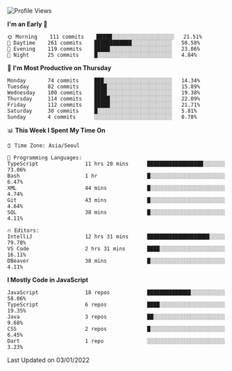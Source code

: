 <!--START_SECTION:waka-->
![Profile Views](http://img.shields.io/badge/Profile%20Views-141-blue)

**I'm an Early 🐤** 

```text
🌞 Morning    111 commits    █████░░░░░░░░░░░░░░░░░░░░   21.51% 
🌆 Daytime    261 commits    ████████████░░░░░░░░░░░░░   50.58% 
🌃 Evening    119 commits    █████░░░░░░░░░░░░░░░░░░░░   23.06% 
🌙 Night      25 commits     █░░░░░░░░░░░░░░░░░░░░░░░░   4.84%

```
📅 **I'm Most Productive on Thursday** 

```text
Monday       74 commits     ███░░░░░░░░░░░░░░░░░░░░░░   14.34% 
Tuesday      82 commits     ████░░░░░░░░░░░░░░░░░░░░░   15.89% 
Wednesday    100 commits    ████░░░░░░░░░░░░░░░░░░░░░   19.38% 
Thursday     114 commits    █████░░░░░░░░░░░░░░░░░░░░   22.09% 
Friday       112 commits    █████░░░░░░░░░░░░░░░░░░░░   21.71% 
Saturday     30 commits     █░░░░░░░░░░░░░░░░░░░░░░░░   5.81% 
Sunday       4 commits      ░░░░░░░░░░░░░░░░░░░░░░░░░   0.78%

```


📊 **This Week I Spent My Time On** 

```text
⌚︎ Time Zone: Asia/Seoul

💬 Programming Languages: 
TypeScript               11 hrs 28 mins      ██████████████████░░░░░░░   73.06% 
Bash                     1 hr                █░░░░░░░░░░░░░░░░░░░░░░░░   6.47% 
XML                      44 mins             █░░░░░░░░░░░░░░░░░░░░░░░░   4.74% 
Git                      43 mins             █░░░░░░░░░░░░░░░░░░░░░░░░   4.64% 
SQL                      38 mins             █░░░░░░░░░░░░░░░░░░░░░░░░   4.11%

🔥 Editors: 
IntelliJ                 12 hrs 31 mins      ████████████████████░░░░░   79.78% 
VS Code                  2 hrs 31 mins       ████░░░░░░░░░░░░░░░░░░░░░   16.11% 
DBeaver                  38 mins             █░░░░░░░░░░░░░░░░░░░░░░░░   4.11%

```

**I Mostly Code in JavaScript** 

```text
JavaScript               18 repos            ██████████████░░░░░░░░░░░   58.06% 
TypeScript               6 repos             ████░░░░░░░░░░░░░░░░░░░░░   19.35% 
Java                     3 repos             ██░░░░░░░░░░░░░░░░░░░░░░░   9.68% 
CSS                      2 repos             █░░░░░░░░░░░░░░░░░░░░░░░░   6.45% 
Dart                     1 repo              ░░░░░░░░░░░░░░░░░░░░░░░░░   3.23%

```



 Last Updated on 03/01/2022
<!--END_SECTION:waka-->
